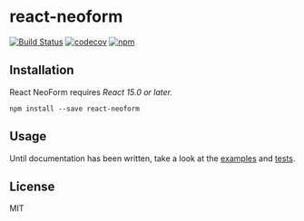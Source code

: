 # react-neoform

[![Build Status](https://travis-ci.org/SpenserJ/react-neoform.svg?branch=master)](https://travis-ci.org/SpenserJ/react-neoform)
[![codecov](https://codecov.io/gh/SpenserJ/react-neoform/branch/master/graph/badge.svg)](https://codecov.io/gh/SpenserJ/react-neoform)
[![npm](https://img.shields.io/npm/v/react-neoform.svg)](https://www.npmjs.com/package/react-neoform)

## Installation

React NeoForm requires *React 15.0 or later.*

```
npm install --save react-neoform
```

## Usage

Until documentation has been written, take a look at the [examples](https://github.com/SpenserJ/react-neoform/tree/master/examples/components) and [tests](https://github.com/SpenserJ/react-neoform/tree/master/test).

## License

MIT

